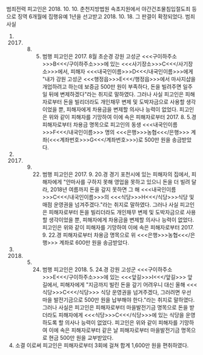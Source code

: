 범죄전력
피고인은 2018. 10. 10. 춘천지방법원 속초지원에서 야간건조물침입절도죄 등으로 징역 6개월에 집행유예 1년을 선고받고 2018. 10. 18. 그 판결이 확정되었다.
범죄사실
1. 2017. 8. 5. 범행
피고인은 2017. 8월 초순경 강원 고성군 <<<구이하주소>>>B<<</구이하주소>>>에 있는 <<<사기장소>>>C<<</사기장소>>>에서, 피해자 <<<내국인이름>>>D<<</내국인이름>>>에게 "내가 강원 고성군 <<<행정읍>>>E<<</행정읍>>>에서 마사지샵을 개업하려고 하는데 보증금 500만 원이 부족하다, 돈을 빌려주면 일주일 뒤에 변제하겠다"라는 취지로 말하였다.
그러나 사실 피고인은 피해자로부터 돈을 빌리더라도 개인채무 변제 및 도박자금으로 사용할 생각이었을 뿐, 피해자에게 차용금을 변제할 의사나 능력이 없었다.
피고인은 위와 같이 피해자를 기망하여 이에 속은 피해자로부터 2017. 8. 5.경 피해자로부터 차용금 명목으로 피고인의 동생 <<<내국인이름>>>F<<</내국인이름>>> 명의 <<<은행>>>농협<<</은행>>> 계좌(<<<계좌번호>>>G<<</계좌번호>>>)로 500만 원을 송금받았다.
2. 2017. 9. 22. 범행
피고인은 2017. 9. 20.경 경기 포천시에 있는 피해자의 집에서, 피해자에게 "안마사를 구하지 못해 영업을 못하고 있으니 돈을 더 빌려 달라, 2018년 여름까지 돈을 갚지 못하면 그 해 <<<내국인이름>>>C<<</내국인이름>>>의 <<<식당>>>H<<</식당>>>식당 및 매점 운영권을 넘겨주겠다."라는 취지로 말하였다.
그러나 사실 피고인은 피해자로부터 돈을 빌리더라도 개인채무 변제 및 도박자금으로 사용할 생각이었을 뿐, 피해자에게 차용금을 변제할 의사나 능력이 없었다.
피고인은 위와 같이 피해자를 기망하여 이에 속은 피해자로부터 2017. 9. 22.경 피해자로부터 차용금 명목으로 위 <<<은행>>>농협<<</은행>>> 계좌로 600만 원을 송금받았다.
3. 2018. 5. 24. 범행
피고인은 2018. 5. 24.경 강원 고성군 <<<구이하주소>>>E<<</구이하주소>>>에 있는 <<<앞길>>>I<<</앞길>>> 앞길에서, 피해자에게 "지금까지 빌린 돈을 갚기 어려우니 대신 올해 <<<식당>>>C<<</식당>>> 식당 운영권을 넘겨주겠다, 그러려면 우선 마을 발전기금으로 500만 원을 납부해야 한다."라는 취지로 말하였다.
그러나 사실은 피고인은 피해자로부터 마을발전기금 명목으로 돈을 받더라도 피해자에게 <<<식당>>>C<<</식당>>>에 있는 식당을 운영하도록 할 의사나 능력이 없었다.
피고인은 위와 같이 피해자를 기망하여 이에 속은 피해자로부터 같은 날 피해자로부터 마을발전기금 명목으로 현금 500만 원을 교부받았다.
4. 소결
이로써 피고인은 피해자로부터 3회에 걸쳐 합계 1,600만 원을 편취하였다.